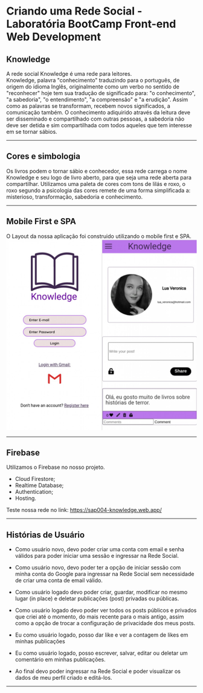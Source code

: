 # Criando uma Rede Social - Laboratória BootCamp Front-end Web Development

## Knowledge
A rede social Knowledge é uma rede para leitores.  
Knowledge, palavra "conhecimento" traduzindo para o português, de origem do idioma Inglês, originalmente como um verbo no sentido de "reconhecer" hoje tem sua tradução de significado para: "o conhecimento", "a sabedoria", "o entendimento", "a compreensão" e "a erudição". 
Assim como as palavras se transformam, recebem novos significados, a comunicação também. O conhecimento adiquirido através da leitura deve ser disseminado e compartilhado com outras pessoas, a sabedoria não deve ser detida e sim compartilhada com todos aqueles que tem interesse em se tornar sábios. 

***

## Cores e simbologia 
Os livros podem o tornar sábio e conhecedor, essa rede carrega o nome Knowledge e seu logo de livro aberto, para que seja uma rede aberta para compartilhar.
Utilizamos uma paleta de cores com tons de lilás e roxo, o roxo segundo a psicologia das cores remete de uma forma simplificada a: misterioso, transformação, sabedoria e conhecimento. 

***

## Mobile First e SPA

O Layout da nossa aplicação foi construido utilizando o mobile first e SPA.
 ![](readme.md-img/mobile.jpg)

 ***

## Firebase 
Utilizamos o Firebase no nosso projeto. 

* Cloud Firestore;
* Realtime Database;
* Authentication;
* Hosting. 

Teste nossa rede no link: <https://sap004-knowledge.web.app/>

***

## Histórias de Usuário

  * Como usuário novo, devo poder criar uma conta com email e senha válidos para poder iniciar uma sessão e ingressar na Rede Social.

  * Como usuário novo, devo poder ter a opção de iniciar sessão com minha conta do Google para ingressar na Rede Social sem necessidade de criar uma conta de email válido.

  * Como usuário logado devo poder criar, guardar, modificar no mesmo lugar (in place) e deletar publicações (post) privadas ou públicas.

  * Como usuário logado devo poder ver todos os posts públicos e privados que criei até o momento, do mais recente para o mais antigo, assim como a opção de trocar a configuração de privacidade dos meus posts.

  * Eu como usuário logado, posso dar like e ver a contagem de likes em minhas publicações

  * Eu como usuário logado, posso escrever, salvar, editar ou deletar um comentário em minhas publicações.

  * Ao final devo poder ingressar na Rede Social e poder visualizar os dados de meu perfil criado e editá-los.

***